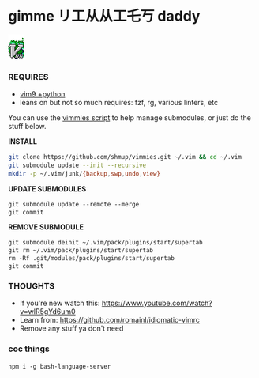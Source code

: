 gimme リ工从从工乇丂 daddy
===================

![vim on fire](junk/vim_on_fire.gif)

### REQUIRES
- [vim9 +python](https://github.com/shmup/vimmies/wiki/Installing-vim8)
- leans on but not so much requires: fzf, rg, various linters, etc

You can use the [vimmies script](https://github.com/shmup/vimmies/blob/master/vimmies) to help manage submodules, or just do the stuff below.

**INSTALL**

```sh
git clone https://github.com/shmup/vimmies.git ~/.vim && cd ~/.vim
git submodule update --init --recursive
mkdir -p ~/.vim/junk/{backup,swp,undo,view}
```

**UPDATE SUBMODULES**
```
git submodule update --remote --merge
git commit
```

**REMOVE SUBMODULE**
```
git submodule deinit ~/.vim/pack/plugins/start/supertab
git rm ~/.vim/pack/plugins/start/supertab
rm -Rf .git/modules/pack/plugins/start/supertab
git commit
```

### THOUGHTS
- If you're new watch this: https://www.youtube.com/watch?v=wlR5gYd6um0
- Learn from: https://github.com/romainl/idiomatic-vimrc
- Remove any stuff ya don't need

### coc things

`npm i -g bash-language-server`

